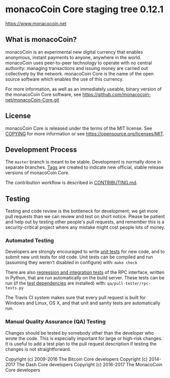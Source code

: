 monacoCoin Core staging tree 0.12.1
===============================


https://www.monacocoin.net


What is monacoCoin?
----------------

monacoCoin is an experimental new digital currency that enables anonymous, instant
payments to anyone, anywhere in the world. monacoCoin uses peer-to-peer technology
to operate with no central authority: managing transactions and issuing money
are carried out collectively by the network. monacoCoin Core is the name of the open
source software which enables the use of this currency.

For more information, as well as an immediately useable, binary version of
the monacoCoin Core software, see https://github.com/monacocoin-net/monacoCoin-Core.git


License
-------

monacoCoin Core is released under the terms of the MIT license. See [COPYING](COPYING) for more
information or see https://opensource.org/licenses/MIT.

Development Process
-------------------

The `master` branch is meant to be stable. Development is normally done in separate branches.
[Tags](https://github.com/monacocoin-net/monacoCoin-Core) are created to indicate new official,
stable release versions of monacoCoin Core.

The contribution workflow is described in [CONTRIBUTING.md](CONTRIBUTING.md).

Testing
-------

Testing and code review is the bottleneck for development; we get more pull
requests than we can review and test on short notice. Please be patient and help out by testing
other people's pull requests, and remember this is a security-critical project where any mistake might cost people
lots of money.

### Automated Testing

Developers are strongly encouraged to write [unit tests](/doc/unit-tests.md) for new code, and to
submit new unit tests for old code. Unit tests can be compiled and run
(assuming they weren't disabled in configure) with: `make check`

There are also [regression and integration tests](/qa) of the RPC interface, written
in Python, that are run automatically on the build server.
These tests can be run (if the [test dependencies](/qa) are installed) with: `qa/pull-tester/rpc-tests.py`

The Travis CI system makes sure that every pull request is built for Windows
and Linux, OS X, and that unit and sanity tests are automatically run.

### Manual Quality Assurance (QA) Testing

Changes should be tested by somebody other than the developer who wrote the
code. This is especially important for large or high-risk changes. It is useful
to add a test plan to the pull request description if testing the changes is
not straightforward.

Copyright (c) 2009-2016 The Bitcoin Core developers
Copyright (c) 2014-2017 The Dash Core developers
Copyright (c) 2016-2017 The MonacoCoin Core developers

